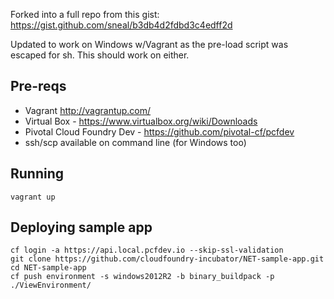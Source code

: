 Forked into a full repo from this gist: https://gist.github.com/sneal/b3db4d2fdbd3c4edff2d

Updated to work on Windows w/Vagrant as the pre-load script was escaped for sh. This should work on either.

Pre-reqs
--------
* Vagrant http://vagrantup.com/
* Virtual Box - https://www.virtualbox.org/wiki/Downloads
* Pivotal Cloud Foundry Dev - https://github.com/pivotal-cf/pcfdev
* ssh/scp available on command line (for Windows too)

Running
-------
    vagrant up

Deploying sample app
-------------------
    cf login -a https://api.local.pcfdev.io --skip-ssl-validation
    git clone https://github.com/cloudfoundry-incubator/NET-sample-app.git
    cd NET-sample-app
    cf push environment -s windows2012R2 -b binary_buildpack -p ./ViewEnvironment/
